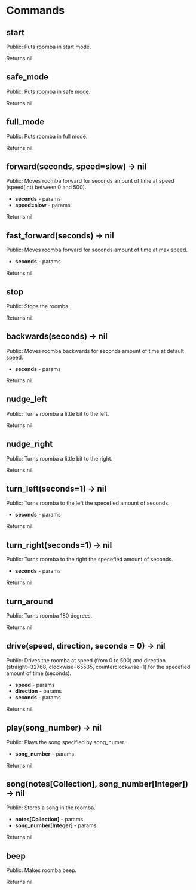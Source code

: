 # Commands

## start

Public: Puts roomba in start mode.

Returns nil.

## safe_mode

Public: Puts roomba in safe mode.

Returns nil.

## full_mode

Public: Puts roomba in full mode.

Returns nil.

## forward(seconds, speed=slow) → nil

Public: Moves roomba forward for seconds amount of time at speed (speed(int) between 0 and 500).

- **seconds** - params
- **speed=slow** - params

Returns nil.

## fast_forward(seconds) → nil

Public: Moves roomba forward for seconds amount of time at max speed.

- **seconds** - params

Returns nil.

## stop

Public: Stops the roomba.

Returns nil.

## backwards(seconds) → nil

Public: Moves roomba backwards for seconds amount of time at default speed.

- **seconds** - params

Returns nil.

## nudge_left

Public: Turns roomba a little bit to the left.

Returns nil.

## nudge_right

Public: Turns roomba a little bit to the right.

Returns nil.

## turn_left(seconds=1) → nil

Public: Turns roomba to the left the specefied amount of seconds.

- **seconds** - params

Returns nil.

## turn_right(seconds=1) → nil

Public: Turns roomba to the right the specefied amount of seconds.

- **seconds** - params

Returns nil.

## turn_around

Public: Turns roomba 180 degrees.

Returns nil.

## drive(speed, direction, seconds = 0) → nil

Public: Drives the roomba at speed (from 0 to 500) and direction (straight=32768, clockwise=65535, counterclockwise=1) for the specefied amount of time (seconds).

- **speed** - params
- **direction** - params
- **seconds** - params

Returns nil.

## play(song_number) → nil

Public: Plays the song specified by song_numer.

- **song_number** - params

Returns nil.

## song(notes[Collection], song_number[Integer]) → nil

Public: Stores a song in the roomba.

- **notes[Collection]** - params
- **song_number[Integer]** - params

Returns nil.

## beep

Public: Makes roomba beep.

Returns nil.
